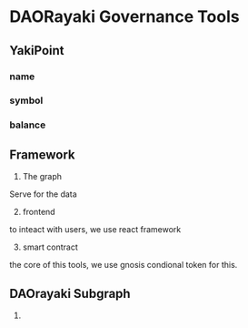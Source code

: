 # DAORayaki Governance Tools

## YakiPoint

### name
### symbol

### balance

## Framework
1. The graph

Serve for the data 

2. frontend

to inteact with users, we use react framework

3. smart contract

the core of this tools, we use gnosis condional token for this.


## DAOrayaki Subgraph

1. 